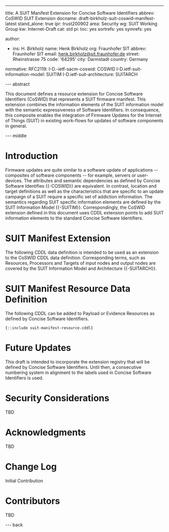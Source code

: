 ---
title: A SUIT Manifest Extension for Concise Software Identifiers 
abbrev: CoSWID SUIT Extension
docname: draft-birkholz-suit-coswid-manifest-latest
stand_alone: true
ipr: trust200902
area: Security
wg: SUIT Working Group
kw: Internet-Draft
cat: std
pi:
  toc: yes
  sortrefs: yes
  symrefs: yes

author:
- ins: H. Birkholz
  name: Henk Birkholz
  org: Fraunhofer SIT
  abbrev: Fraunhofer SIT
  email: henk.birkholz@sit.fraunhofer.de
  street: Rheinstrasse 75
  code: '64295'
  city: Darmstadt
  country: Germany

normative:
  RFC2119:
  I-D.-ietf-sacm-coswid: COSWID
  I-D.ietf-suit-information-model: SUITIM
  I-D.ietf-suit-architecture: SUITARCH

--- abstract

This document defines a resource extension for Concise Software Identifiers (CoSWID) that represents a SUIT firmware manifest. This extension combines the information elements of the SUIT information model with the semantic expressiveness of Software Identifiers. In consequence, this composite enables the integration of Firmware Updates for the Internet of Things (SUIT) in existing work-flows for updates of software components in general.

--- middle

# Introduction

Firmware updates are quite similar to a software update of applications -- composites of software components -- for example, servers or user-devices. The attributes and semantic dependencies as defined by Concise Software Identifies {{-COSWID}} are equivalent. In contrast, location and target definitions as well as the characteristics that are specific to an update campaign of a SUIT require a specific set of addiction information. The semantics regarding SUIT specific information elements are defined by the SUIT Information Model {{-SUITIM}}. Correspondingly, the CoSWID extension defined in this document uses CDDL extension points to add SUIT information elements to the standard Concise Software Identifiers.

# SUIT Manifest Extension

The following CDDL data definition is intended to be used as an extension to the CoSWID CDDL data definition. Corresponding terms, such as Resources, Processors and Targets of input nodes and output nodes are covered by the SUIT Information Model and Architecture {{-SUITARCH}}.

# SUIT Manifest Resource Data Definition

The following CDDL can be added to Payload or Evidence Resources as defined by Concise Software Identifiers.

~~~ CDDL
{::include suit-manifest-resource.cddl}
~~~

# Future Updates

This draft is intended to incorporate the extension registry that will be defined by Concise Software Identifiers. Until then, a consecutive numbering system in alignment to the labels used in Concise Software Identifiers is used.

#  Security Considerations

TBD

#  Acknowledgments

TBD

#  Change Log

Initial Contribution

# Contributors

TBD

--- back

